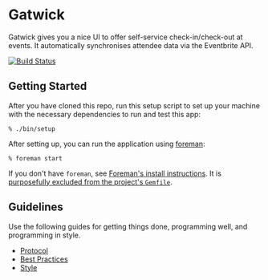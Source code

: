 # Gatwick

Gatwick gives you a nice UI to offer self-service check-in/check-out at events.
It automatically synchronises attendee data via the Eventbrite API.

[![Build
Status](https://travis-ci.org/leeky/gatwick.svg?branch=master)](https://travis-ci.org/leeky/gatwick)

## Getting Started

After you have cloned this repo, run this setup script to set up your machine
with the necessary dependencies to run and test this app:

    % ./bin/setup

After setting up, you can run the application using [foreman]:

    % foreman start

If you don't have `foreman`, see [Foreman's install instructions][foreman]. It
is [purposefully excluded from the project's `Gemfile`][exclude].

[foreman]: https://github.com/ddollar/foreman
[exclude]: https://github.com/ddollar/foreman/pull/437#issuecomment-41110407

## Guidelines

Use the following guides for getting things done, programming well, and
programming in style.

* [Protocol](http://github.com/thoughtbot/guides/blob/master/protocol)
* [Best Practices](http://github.com/thoughtbot/guides/blob/master/best-practices)
* [Style](http://github.com/thoughtbot/guides/blob/master/style)
